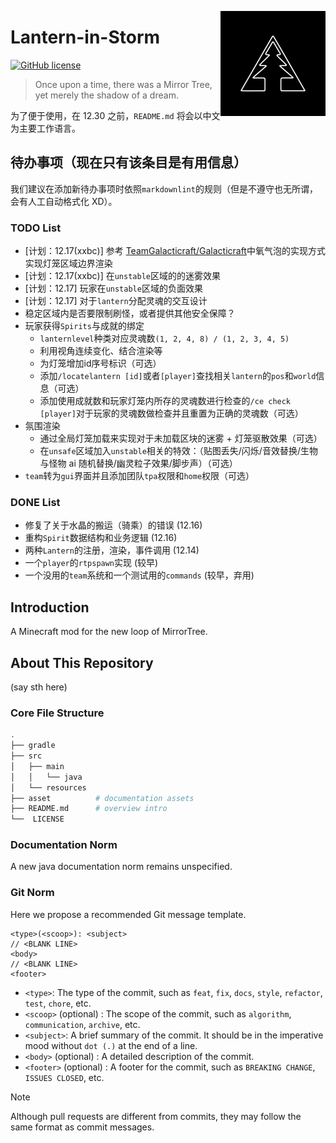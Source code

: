 <a title="MirrorTree Wiki" href="https://wiki.mirror.bearcabbage.top/"><img alt="MirrorTree logo" align="right" height="168" src="/asset/images/logo.svg" width="168"/></a>

# Lantern-in-Storm

[![GitHub license](https://img.shields.io/github/license/BaicaiBear/Lantern-in-Storm
)](https://img.shields.io/github/license/BaicaiBear/Lantern-in-Storm)

> Once upon a time, there was a Mirror Tree, yet merely the shadow of a dream.

为了便于使用，在 12.30 之前，`README.md` 将会以中文为主要工作语言。

## 待办事项（现在只有该条目是有用信息）

我们建议在添加新待办事项时依照`markdownlint`的规则（但是不遵守也无所谓，会有人工自动格式化 XD）。

### TODO List

- [计划：12.17(xxbc)] 参考 [TeamGalacticraft/Galacticraft](https://github.com/TeamGalacticraft/Galacticraft/)中氧气泡的实现方式实现灯笼区域边界渲染
- [计划：12.17(xxbc)] 在`unstable`区域的的迷雾效果
- [计划：12.17] 玩家在`unstable`区域的负面效果
- [计划：12.17] 对于`lantern`分配灵魂的交互设计
- 稳定区域内是否要限制刷怪，或者提供其他安全保障？
- 玩家获得`Spirits`与成就的绑定
  - `lanternlevel`种类对应灵魂数`(1, 2, 4, 8) / (1, 2, 3, 4, 5)`
  - 利用视角连续变化、结合渲染等
  - 为灯笼增加id序号标识（可选）
  - 添加`/locatelantern [id]`或者`[player]`查找相关`lantern`的`pos`和`world`信息（可选）
  - 添加使用成就数和玩家灯笼内所存的灵魂数进行检查的`/ce check [player]`对于玩家的灵魂数做检查并且重置为正确的灵魂数（可选）
- 氛围渲染
  - 通过全局灯笼加载来实现对于未加载区块的迷雾 + 灯笼驱散效果（可选）
  - 在`unsafe`区域加入`unstable`相关的特效：（贴图丢失/闪烁/音效替换/生物与怪物 ai 随机替换/幽灵粒子效果/脚步声）（可选）
- `team`转为`gui`界面并且添加团队`tpa`权限和`home`权限（可选）

### DONE List

- 修复了关于水晶的搬运（骑乘）的错误 (12.16)
- 重构`Spirit`数据结构和业务逻辑 (12.16)
- 两种`Lantern`的注册，渲染，事件调用 (12.14)
- 一个`player`的`rtpspawn`实现 (较早)
- 一个没用的`team`系统和一个测试用的`commands` (较早，弃用)

## Introduction

A Minecraft mod for the new loop of MirrorTree.

## About This Repository

(say sth here)

### Core File Structure

```bash
.
├── gradle
├── src
│   ├── main
│   │   └── java
│   └── resources
├── asset          # documentation assets
├── README.md      # overview intro
└──  LICENSE
```

### Documentation Norm

A new java documentation norm remains unspecified.

### Git Norm

Here we propose a recommended Git message template.

```git
<type>(<scoop>): <subject>
// <BLANK LINE>
<body>
// <BLANK LINE>
<footer>
```

- `<type>`: The type of the commit, such as `feat`, `fix`, `docs`, `style`, `refactor`, `test`, `chore`, etc.
- `<scoop>` (optional) : The scope of the commit, such as `algorithm`, `communication`, `archive`, etc.
- `<subject>`: A brief summary of the commit. It should be in the imperative mood without `dot (.)` at the end of a line.
- `<body>` (optional) : A detailed description of the commit.
- `<footer>` (optional) : A footer for the commit, such as `BREAKING CHANGE`, `ISSUES CLOSED`, etc.

> [!NOTE]
> Although pull requests are different from commits, they may follow the same format as commit messages.
